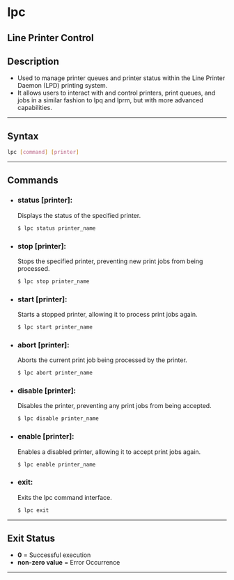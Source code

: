 # lpc
Line Printer Control
---

## Description
- Used to manage printer queues and printer status within the Line Printer Daemon (LPD) printing system.
- It allows users to interact with and control printers, print queues, and jobs in a similar fashion to lpq and lprm, but with more advanced capabilities.

---

## Syntax
```bash
lpc [command] [printer]
```

---

## Commands
- ### status [printer]: 
  Displays the status of the specified printer.
    ```bash
    $ lpc status printer_name
    ```   
- ### stop [printer]: 
  Stops the specified printer, preventing new print jobs from being processed.
    ```bash
    $ lpc stop printer_name
    ```
- ### start [printer]: 
  Starts a stopped printer, allowing it to process print jobs again.
    ```bash
    $ lpc start printer_name
    ```
- ### abort [printer]: 
  Aborts the current print job being processed by the printer.
    ```bash
    $ lpc abort printer_name
    ```
- ### disable [printer]: 
  Disables the printer, preventing any print jobs from being accepted.
    ```bash
    $ lpc disable printer_name
    ```
- ### enable [printer]: 
  Enables a disabled printer, allowing it to accept print jobs again.
    ```bash
    $ lpc enable printer_name
    ```
- ### exit: 
  Exits the lpc command interface.
    ```bash
    $ lpc exit
    ```
---

## Exit Status 
- **0** = Successful execution
- **non-zero value** = Error Occurrence

---